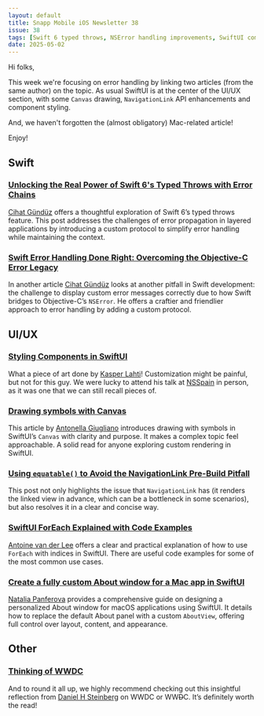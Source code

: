 ```yaml
---
layout: default
title: Snapp Mobile iOS Newsletter 38
issue: 38
tags: [Swift 6 typed throws, NSError handling improvements, SwiftUI component styling, Canvas drawing, NavigationLink pitfalls, About windows on Mac]
date: 2025-05-02
---
```


Hi folks,

This week we're focusing on error handling by linking two articles (from the same author) on the topic. As usual SwiftUI is at the center of the UI/UX section, with some `Canvas` drawing, `NavigationLink` API enhancements and component styling.

And, we haven't forgotten the (almost obligatory) Mac-related article!

Enjoy!

## Swift

### [Unlocking the Real Power of Swift 6's Typed Throws with Error Chains](https://www.fline.dev/swift-6-typed-throws-error-chains/)

[Cihat Gündüz](https://github.com/jeehut) offers a thoughtful exploration of Swift 6’s typed throws feature. This post addresses the challenges of error propagation in layered applications by introducing a custom protocol to simplify error handling while maintaining the context.

### [Swift Error Handling Done Right: Overcoming the Objective-C Error Legacy](https://www.fline.dev/swift-error-handling-done-right-overcoming-the-objective-c-error-legacy/)

In another article [Cihat Gündüz](https://github.com/jeehut) looks at another pitfall in Swift development: the challenge to display custom error messages correctly due to how Swift bridges to Objective-C’s `NSError`. He offers a craftier and friendlier approach to error handling by adding a custom protocol.

## UI/UX

### [Styling Components in SwiftUI](https://movingparts.io/styling-components-in-swiftui)

What a piece of art done by [Kasper Lahti](https://github.com/kasper-lahti)! Customization might be painful, but not for this guy. We were lucky to attend his talk at [NSSpain](https://vimeo.com/865570738) in person, as it was one that we can still recall pieces of.

### [Drawing symbols with Canvas](https://www.createwithswift.com/drawing-symbols-with-canvas/)

This article by [Antonella Giugliano](https://bsky.app/profile/elladeveloper.bsky.social) introduces drawing with symbols in SwiftUI’s `Canvas` with clarity and purpose. It makes a complex topic feel approachable. A solid read for anyone exploring custom rendering in SwiftUI.

### [Using `equatable()` to Avoid the NavigationLink Pre-Build Pitfall](https://fatbobman.com/en/posts/using-equatable-to-avoid-the-navigationlink-pre-build-pitfall/)

This post not only highlights the issue that `NavigationLink` has (it renders the linked view in advance, which can be a bottleneck in some scenarios), but also resolves it in a clear and concise way.

### [SwiftUI ForEach Explained with Code Examples](https://www.avanderlee.com/swiftui/swiftui-foreach-loop-index/)

[Antoine van der Lee](https://bsky.app/profile/avanderlee.com) offers a clear and practical explanation of how to use `ForEach` with indices in SwiftUI. There are useful code examples for some of the most common use cases.

### [Create a fully custom About window for a Mac app in SwiftUI](https://nilcoalescing.com/blog/FullyCustomAboutWindowForAMacAppInSwiftUI/)

[Natalia Panferova](https://github.com/nataliapanferova) provides a comprehensive guide on designing a personalized About window for macOS applications using SwiftUI. It details how to replace the default About panel with a custom `AboutView`, offering full control over layout, content, and appearance.

## Other

### [Thinking of WWDC](https://dimsumthinking.com/Blog/2025/04/14-ThinkingOfWWDC.html)

And to round it all up, we highly recommend checking out this insightful reflection from [Daniel H Steinberg](https://dimsumthinking.com/Info/) on WWDC or WW~~D~~C. It’s definitely worth the read!
